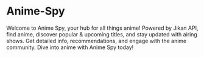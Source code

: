# Anime-Spy
Welcome to Anime Spy, your hub for all things anime! Powered by Jikan API, find anime, discover popular &amp; upcoming titles, and stay updated with airing shows. Get detailed info, recommendations, and engage with the anime community. Dive into anime with Anime Spy today!
